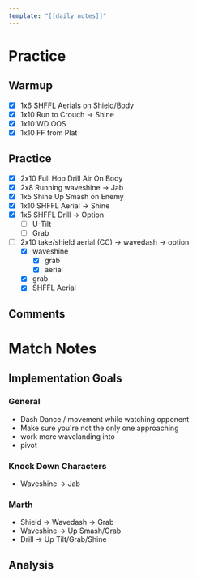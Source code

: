 ```yaml
---
template: "[[daily notes]]"
---
```

# Practice
## Warmup
- [x] 1x6 SHFFL Aerials on Shield/Body
- [x] 1x10 Run to Crouch -> Shine
- [x] 1x10 WD OOS
- [x] 1x10 FF from Plat
## Practice
- [x] 2x10 Full Hop Drill Air On Body
- [x] 2x8 Running waveshine -> Jab
- [x] 1x5 Shine Up Smash on Enemy
- [x] 1x10 SHFFL Aerial -> Shine
- [x] 1x5 SHFFL Drill -> Option
	- [ ] U-Tilt
	- [ ] Grab
- [ ] 2x10 take/shield aerial (CC) -> wavedash -> option
	- [x] waveshine
		- [x] grab
		- [x] aerial
	- [x] grab
	- [x] SHFFL Aerial
## Comments

# Match Notes
## Implementation Goals
### General
- Dash Dance / movement while watching opponent
- Make sure you're not the only one approaching
- work more wavelanding into 
- pivot
### Knock Down Characters
- Waveshine -> Jab
### Marth
- Shield -> Wavedash -> Grab
- Waveshine -> Up Smash/Grab
- Drill -> Up Tilt/Grab/Shine
## Analysis
